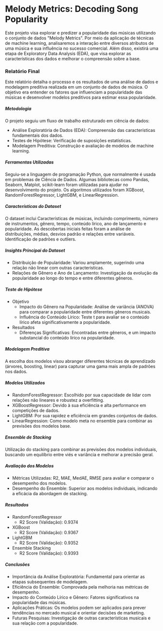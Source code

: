 # **Melody Metrics: Decoding Song Popularity**
Este projeto visa explorar e predizer a popularidade das músicas utilizando o conjunto de dados "Melody Metrics". Por meio da aplicação de técnicas de machine learning, analisaremos a interação entre diversos atributos de uma música e sua influência no sucesso comercial. Além disso, existirá uma etapa de Exploratory Data Analysis (EDA), que visa explorar as características dos dados e melhorar o compreensão sobre a base.

### **Relatório Final**
Este relatório detalha o processo e os resultados de uma análise de dados e modelagem preditiva realizada em um conjunto de dados de música. O objetivo era entender os fatores que influenciam a popularidade das músicas e desenvolver modelos preditivos para estimar essa popularidade.

##### **Metodologia**
O projeto seguiu um fluxo de trabalho estruturado em ciência de dados:
- Análise Exploratória de Dados (EDA): Compreensão das características fundamentais dos dados.
- Testes de Hipótese: Verificação de suposições estatísticas.
- Modelagem Preditiva: Construção e avaliação de modelos de machine learning.

##### **Ferramentas Utilizadas**
Seguiu-se a linguagem de programação Python, que normalmente é usada em problemas de Ciência de Dados. Algumas bibliotecas como Pandas, Seaborn, Matplot, scikit-learn foram utilizadas para ajudar no desenvolvimento do projeto. Os algoritmos utilizados foram XGBoost, RandomForestRegressor, LightGBM, e LinearRegression.

##### **Características do Dataset**
O dataset inclui Características de músicas, incluindo comprimento, número de instrumentos, gênero, tempo, conteúdo lírico, ano de lançamento e popularidade. As descobertas iniciais feitas foram a análise de distribuições, médias, desvios padrão e relações entre variáveis. Identificação de padrões e outliers.

##### **Insights Principai do Dataset**
- Distribuição de Popularidade: Variou amplamente, sugerindo uma relação não linear com outras características.
- Relações de Gênero e Ano de Lançamento: Investigação da evolução da popularidade ao longo do tempo e entre diferentes gêneros.

##### **Teste de Hipótese**
- Objetivo
    - Impacto do Gênero na Popularidade: Análise de variância (ANOVA) para comparar a popularidade entre diferentes gêneros musicais.
    - Influência do Conteúdo Lírico: Teste t para avaliar se o conteúdo lírico afeta significativamente a popularidade.
- Resultados
    - Diferenças Significativas: Encontradas entre gêneros, e um impacto substancial do conteúdo lírico na popularidade.

##### **Modelagem Preditiva**
A escolha dos modelos visou abranger diferentes técnicas de aprendizado (árvores, boosting, linear) para capturar uma gama mais ampla de padrões nos dados.

##### **Modelos Utilizados**
- RandomForestRegressor: Escolhido por sua capacidade de lidar com relações não lineares e robustez a overfitting.
- XGBoostRegressor: Devido à sua eficiência e alta performance em competições de dados.
- LightGBM: Por sua rapidez e eficiência em grandes conjuntos de dados.
- LinearRegression: Como modelo meta no ensemble para combinar as previsões dos modelos base.

##### **Ensemble de Stacking**
Utilização do stacking para combinar as previsões dos modelos individuais, buscando um equilíbrio entre viés e variância e melhorar a precisão geral.

##### **Avaliação dos Modelos**
- Métricas Utilizadas: R2, MAE, MedAE, RMSE para avaliar e comparar o desempenho dos modelos.
- Desempenho do Ensemble: Superior aos modelos individuais, indicando a eficácia da abordagem de stacking.

##### **Resultados**
- RandomForestRegressor
    - R2 Score (Validação): 0.9374
- XGBoost
    - R2 Score (Validação): 0.9367
- LightGBM
    - R2 Score (Validação): 0.9352
- Ensemble Stacking
    - R2 Score (Validação): 0.9393

##### **Conclusões**
- Importância da Análise Exploratória: Fundamental para orientar as etapas subsequentes de modelagem.
- Eficiência do Ensemble: Comprovada pela melhoria nas métricas de desempenho.
- Impacto do Conteúdo Lírico e Gênero: Fatores significativos na popularidade das músicas.
- Aplicações Práticas: Os modelos podem ser aplicados para prever tendências no mercado musical e orientar decisões de marketing.
- Futuras Pesquisas: Investigação de outras características musicais e sua relação com a popularidade.